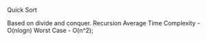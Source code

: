 Quick Sort

Based on divide and conquer. Recursion
Average Time Complexity - O(nlogn)
Worst Case - O(n^2);
